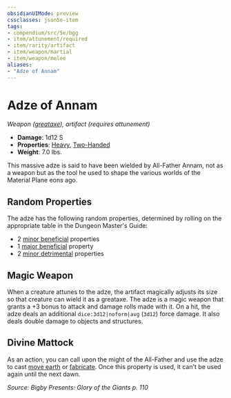 ```yaml
---
obsidianUIMode: preview
cssclasses: json5e-item
tags:
- compendium/src/5e/bgg
- item/attunement/required
- item/rarity/artifact
- item/weapon/martial
- item/weapon/melee
aliases: 
- "Adze of Annam"
---
```

# Adze of Annam
*Weapon ([greataxe](2-Mechanics/CLI/items/greataxe.md)), artifact (requires attunement)*  

- **Damage**: 1d12 S
- **Properties**: [Heavy](2-Mechanics/CLI/rules/item-properties.md#Heavy), [Two-Handed](2-Mechanics/CLI/rules/item-properties.md#Two-Handed)
- **Weight**: 7.0 lbs.

This massive adze is said to have been wielded by All-Father Annam, not as a weapon but as the tool he used to shape the various worlds of the Material Plane eons ago.

## Random Properties

The adze has the following random properties, determined by rolling on the appropriate table in the Dungeon Master's Guide:

- 2 [minor beneficial](2-Mechanics/CLI/tables/artifact-properties-minor-beneficial-properties.md) properties  
- 1 [major beneficial](2-Mechanics/CLI/tables/artifact-properties-major-beneficial-properties.md) property  
- 2 [minor detrimental](2-Mechanics/CLI/tables/artifact-properties-minor-detrimental-properties.md) properties  

## Magic Weapon

When a creature attunes to the adze, the artifact magically adjusts its size so that creature can wield it as a greataxe. The adze is a magic weapon that grants a +3 bonus to attack and damage rolls made with it. On a hit, the adze deals an additional `dice:3d12|noform|avg` (`3d12`) force damage. It also deals double damage to objects and structures.

## Divine Mattock

As an action, you can call upon the might of the All-Father and use the adze to cast [move earth](2-Mechanics/CLI/spells/move-earth.md) or [fabricate](2-Mechanics/CLI/spells/fabricate.md). Once this property is used, it can't be used again until the next dawn.

*Source: Bigby Presents: Glory of the Giants p. 110*